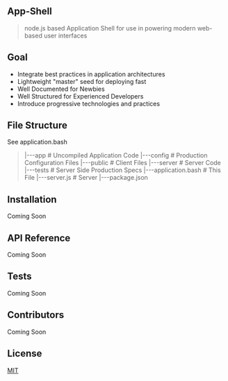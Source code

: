 ## App-Shell

> node.js based Application Shell for use in powering modern web-based user interfaces

## Goal

* Integrate best practices in application architectures
* Lightweight "master" seed for deploying fast
* Well Documented for Newbies
* Well Structured for Experienced Developers
* Introduce progressive technologies and practices

## File Structure

See application.bash

> |---app # Uncompiled Application Code 
  |---config # Production Configuration Files
  |---public # Client Files
  |---server # Server Code
  |---tests # Server Side Production Specs
  |---application.bash # This File
  |---server.js # Server
  |---package.json

## Installation

Coming Soon

## API Reference

Coming Soon

## Tests

Coming Soon

## Contributors

Coming Soon

## License

[MIT](/LICENSE)